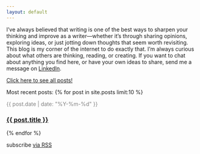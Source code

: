 ```yaml
---
layout: default
---
```

I’ve always believed that writing is one of the best ways to sharpen your thinking and improve as a writer—whether it’s through sharing opinions, exploring ideas, or just jotting down thoughts that seem worth revisiting. This blog is my corner of the internet to do exactly that. I’m always curious about what others are thinking, reading, or creating. If you want to chat about anything you find here, or have your own ideas to share, send me a message on [LinkedIn](https://www.linkedin.com/in/stefandecimelli/).

 <a href="/all">Click here to see all posts!</a>

Most recent posts:
{% for post in site.posts limit:10 %}
<p style="color:#828282;margin-bottom:0">{{ post.date | date: "%Y-%m-%d" }} <a href="{{ post.url }}">
	<h3>{{ post.title }}</h3>
</a></p>
{% endfor %}

<br/>
<p class="rss-subscribe">subscribe <a href="/feed.xml">via RSS</a></p>
